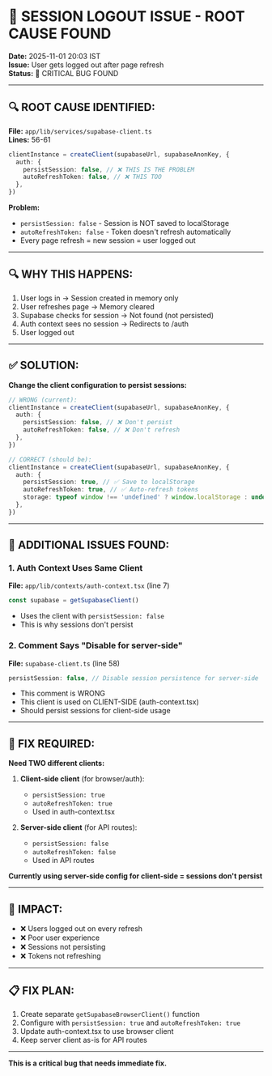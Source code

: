 # 🔴 SESSION LOGOUT ISSUE - ROOT CAUSE FOUND

**Date:** 2025-11-01 20:03 IST  
**Issue:** User gets logged out after page refresh  
**Status:** 🔴 CRITICAL BUG FOUND

---

## 🔍 ROOT CAUSE IDENTIFIED:

**File:** `app/lib/services/supabase-client.ts`  
**Lines:** 56-61

```typescript
clientInstance = createClient(supabaseUrl, supabaseAnonKey, {
  auth: {
    persistSession: false, // ❌ THIS IS THE PROBLEM
    autoRefreshToken: false, // ❌ THIS TOO
  },
})
```

**Problem:**
- `persistSession: false` - Session is NOT saved to localStorage
- `autoRefreshToken: false` - Token doesn't refresh automatically
- Every page refresh = new session = user logged out

---

## 🔍 WHY THIS HAPPENS:

1. User logs in → Session created in memory only
2. User refreshes page → Memory cleared
3. Supabase checks for session → Not found (not persisted)
4. Auth context sees no session → Redirects to /auth
5. User logged out

---

## ✅ SOLUTION:

**Change the client configuration to persist sessions:**

```typescript
// WRONG (current):
clientInstance = createClient(supabaseUrl, supabaseAnonKey, {
  auth: {
    persistSession: false, // ❌ Don't persist
    autoRefreshToken: false, // ❌ Don't refresh
  },
})

// CORRECT (should be):
clientInstance = createClient(supabaseUrl, supabaseAnonKey, {
  auth: {
    persistSession: true, // ✅ Save to localStorage
    autoRefreshToken: true, // ✅ Auto-refresh tokens
    storage: typeof window !== 'undefined' ? window.localStorage : undefined,
  },
})
```

---

## 📝 ADDITIONAL ISSUES FOUND:

### **1. Auth Context Uses Same Client**
**File:** `app/lib/contexts/auth-context.tsx` (line 7)
```typescript
const supabase = getSupabaseClient()
```
- Uses the client with `persistSession: false`
- This is why sessions don't persist

### **2. Comment Says "Disable for server-side"**
**File:** `supabase-client.ts` (line 58)
```typescript
persistSession: false, // Disable session persistence for server-side
```
- This comment is WRONG
- This client is used on CLIENT-SIDE (auth-context.tsx)
- Should persist sessions for client-side usage

---

## 🔧 FIX REQUIRED:

**Need TWO different clients:**

1. **Client-side client** (for browser/auth):
   - `persistSession: true`
   - `autoRefreshToken: true`
   - Used in auth-context.tsx

2. **Server-side client** (for API routes):
   - `persistSession: false`
   - `autoRefreshToken: false`
   - Used in API routes

**Currently using server-side config for client-side = sessions don't persist**

---

## 🎯 IMPACT:

- ❌ Users logged out on every refresh
- ❌ Poor user experience
- ❌ Sessions not persisting
- ❌ Tokens not refreshing

---

## 📋 FIX PLAN:

1. Create separate `getSupabaseBrowserClient()` function
2. Configure with `persistSession: true` and `autoRefreshToken: true`
3. Update auth-context.tsx to use browser client
4. Keep server client as-is for API routes

---

**This is a critical bug that needs immediate fix.**
